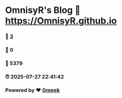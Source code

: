 # OmnisyR's Blog :link: https://OmnisyR.github.io 
### :page_facing_up: [3](https://OmnisyR.github.io/tag.html) 
### :speech_balloon: 0 
### :hibiscus: 5379 
### :alarm_clock: 2025-07-27 22:41:42 
### Powered by :heart: [Gmeek](https://github.com/Meekdai/Gmeek)
